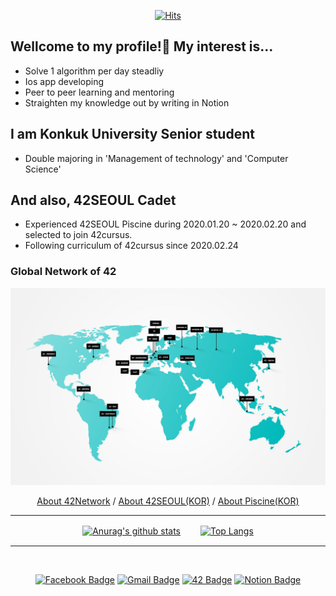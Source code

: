 
<div align=center>
 
[![Hits](https://hits.seeyoufarm.com/api/count/incr/badge.svg?url=https%3A%2F%2Fgithub.com%2Fsebaek42)](https://hits.seeyoufarm.com)

</div>

## Wellcome to my profile!👋 My interest is...
- Solve 1 algorithm per day steadliy
- Ios app developing
- Peer to peer learning and mentoring
- Straighten my knowledge out by writing in Notion 

## I am Konkuk University Senior student
- Double majoring in 'Management of technology' and 'Computer Science'

## And also, 42SEOUL Cadet
- Experienced 42SEOUL Piscine during 2020.01.20 ~ 2020.02.20 and selected to join 42cursus.
- Following curriculum of 42cursus since 2020.02.24
  
### Global Network of 42
![42network](https://github.com/sebaek42/sebaek42/blob/master/42network.jpeg)

<div align=center>
 
[About 42Network](https://www.codam.nl/en/the-42-network) / [About 42SEOUL(KOR)](https://42seoul.kr/about) /
 [About Piscine(KOR)](https://news.joins.com/article/23695249)

</div>


<hr>

<div align=center>

[![Anurag's github stats](https://github-readme-stats.vercel.app/api?username=sebaek42&theme=dracula&show_icons=true)](https://github.com/anuraghazra/github-readme-stats)　　
[![Top Langs](https://github-readme-stats.vercel.app/api/top-langs/?username=sebaek42&theme=dracula&show_icons=true)](https://github.com/anuraghazra/github-readme-stats)

</div>

<hr>
<br>

<div align=center>
  
[![Facebook Badge](https://img.shields.io/badge/facebook-1877f2?style=flat-square&logo=facebook&logoColor=white&link=https://www.facebook.com/sebaek)](https://www.facebook.com/profile.php?id=100002391583668)
[![Gmail Badge](https://img.shields.io/badge/Gmail-d14836?style=flat-square&logo=Gmail&logoColor=white&link=mailto:snugyun01@gmail.com)](mailto:jnseungho100@gmail.com)
[![42 Badge](https://img.shields.io/badge/42-000000?style=flat-square&logo=42&logoColor=white&link=https://https://42seoul.kr)](https://42seoul.kr/)
[![Notion Badge](https://img.shields.io/badge/Notion-000000?style=flat-square&logo=Notion&logoColor=white&link=https://www.notion.so/Development-Diary-f6368dcbf8cc4ffdb4d102e40bfc57d3)](https://www.notion.so/Development-Diary-f6368dcbf8cc4ffdb4d102e40bfc57d3)

</div>
